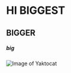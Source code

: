 # HI BIGGEST

## BIGGER

##### big
![Image of Yaktocat](https://octodex.github.com/images/yaktocat.png)
